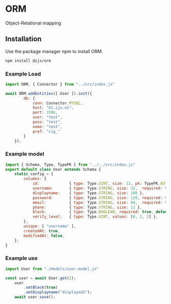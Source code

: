 # ORM

Object-Relational mapping

## Installation

Use the package manager npm to install ORM.

```bash
npm install @ijx/orm
```

### Example Load
```javascript
import ORM, { Connector } from "../src/index.js"

await ORM.addEntities([ User ]).init({
		db: {
			conn: Connector.MYSQL,
			host: "m1.ijx.es",
			port: 3306,
			user: "test",
			pass: "test",
			name: "test",
			pref: "cig_"
		}
	});
```

### Example model
```javascript
import { Schema, Type, TypePK } from "../../src/index.js"
export default class User extends Schema {
	static config = {
		columns: {
			id:				{ type: Type.UINT, size: 11, pk: TypePK.AUTO },
			username:		{ type: Type.STRING, size: 32,	required: true },
			displayname:	{ type: Type.STRING, size: 100 },
			password:		{ type: Type.STRING, size: 128,	required: true },
			email:			{ type: Type.STRING, size: 60,	required: true },
			phone:			{ type: Type.STRING, size: 12 },
			block:			{ type: Type.BOOLEAN, required: true, default: false },
			verify_level:	{ type: Type.UINT, values: [0, 1, 2] },
		},
		unique: [ "username" ],
		createdAt: true,
		modifiedAt: false,
	};
}
```

### Example use
```javascript
import User from "./models/user.model.js"

const user = await User.get(2);
	user
		.setBlock(true)
		.setDisplayname("displayed2");
	await user.save();
```

